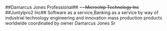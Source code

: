 ##Damarcus Jones Professional## ~~~~Microchip Technology Inc~~
##Juntylpro2 Inc##
Software as a service,Banking as a service by way of industrial technology engineering and innovation mass production products worldwide coordinated by owner Damarcus Jones Sr 